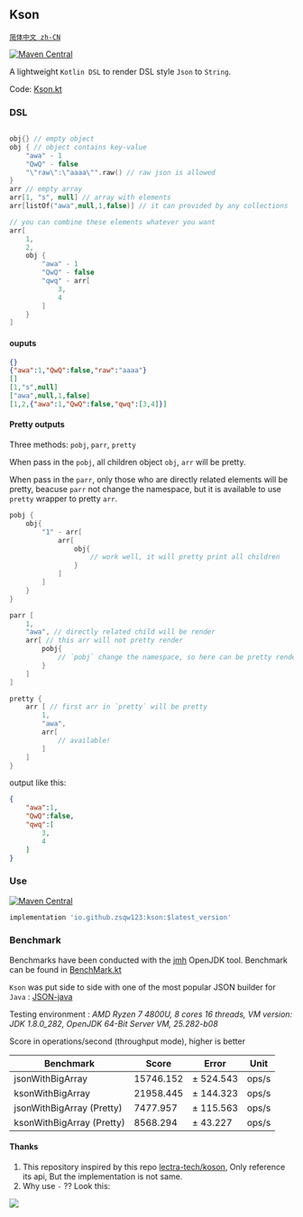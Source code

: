 ## Kson

[`简体中文 zh-CN`](./READMECN.MD)

[![Maven Central](https://img.shields.io/maven-central/v/io.github.zsqw123/kson)](https://search.maven.org/artifact/io.github.zsqw123/kson)

A lightweight `Kotlin DSL` to render DSL style `Json` to `String`.

Code: [Kson.kt](https://github.com/zsqw123/Kson/blob/master/src/main/kotlin/Kson.kt)

### DSL

```kotlin

obj{} // empty object
obj { // object contains key-value
    "awa" - 1
    "QwQ" - false
    "\"raw\":\"aaaa\"".raw() // raw json is allowed
}
arr // empty array
arr[1, "s", null] // array with elements
arr[listOf("awa",null,1,false)] // it can provided by any collections

// you can combine these elements whatever you want
arr[
    1, 
    2,
    obj {
        "awa" - 1
        "QwQ" - false
        "qwq" - arr[
            3,
            4
        ]
    }
]
```

#### ouputs

```json
{}
{"awa":1,"QwQ":false,"raw":"aaaa"}
[]
[1,"s",null]
["awa",null,1,false]
[1,2,{"awa":1,"QwQ":false,"qwq":[3,4]}]
```

#### Pretty outputs

Three methods: `pobj`, `parr`, `pretty`

When pass in the `pobj`, all children object `obj`, `arr` will be pretty.

When pass in the `parr`, only those who are directly related elements will be pretty, beacuse `parr` not change the namespace, but it is available to use `pretty` wrapper to pretty `arr`.

```kotlin
pobj {
    obj{
        "1" - arr[
            arr[
                obj{
                    // work well, it will pretty print all children
                }
            ]
        ]
    }
}

parr [
    1,
    "awa", // directly related child will be render
    arr[ // this arr will not pretty render
        pobj{
            // `pobj` change the namespace, so here can be pretty render
        }
    ]
]

pretty {
    arr [ // first arr in `pretty` will be pretty
        1,
        "awa",
        arr[
            // available!
        ]
    ]
}
```

output like this:

```json
{
    "awa":1,
    "QwQ":false,
    "qwq":[
        3,
        4
    ]
}
```

### Use

[![Maven Central](https://img.shields.io/maven-central/v/io.github.zsqw123/kson)](https://search.maven.org/artifact/io.github.zsqw123/kson)

```groovy
implementation 'io.github.zsqw123:kson:$latest_version'
```

### Benchmark

Benchmarks have been conducted with the [jmh](https://openjdk.java.net/projects/code-tools/jmh/) OpenJDK tool. Benchmark can be found in [BenchMark.kt](https://github.com/zsqw123/Kson/blob/master/src/test/kotlin/BenchMark.kt)

`Kson` was put side to side with one of the most popular JSON builder for `Java` : [JSON-java](https://github.com/stleary/JSON-java)

Testing environment : *AMD Ryzen 7 4800U, 8 cores 16 threads, VM version: JDK 1.8.0_282, OpenJDK 64-Bit Server VM, 25.282-b08*

Score in operations/second (throughput mode), higher is better

| Benchmark                 | Score     | Error     | Unit  |
| ------------------------- | --------- | --------- | ----- |
| jsonWithBigArray          | 15746.152 | ± 524.543 | ops/s |
| ksonWithBigArray          | 21958.445 | ± 144.323 | ops/s |
| jsonWithBigArray (Pretty) | 7477.957  | ± 115.563 | ops/s |
| ksonWithBigArray (Pretty) | 8568.294  | ± 43.227  | ops/s |

#### Thanks

1. This repository inspired by this repo [lectra-tech/koson](https://github.com/lectra-tech/koson), Only reference its api, But the implementation is not same.
2. Why use `-` ?? Look this:

![](https://cdn.jsdelivr.net/gh/zsqw123/cdn@master/picCDN/20210504144051.png)